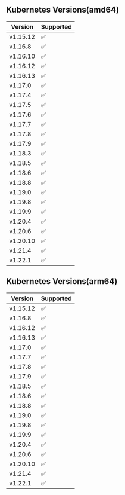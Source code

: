 ## Kubernetes Versions(amd64)
| Version   |     Supported      |
| --------  | ------------------ |
| v1.15.12  | :white_check_mark: |
| v1.16.8   | :white_check_mark: |
| v1.16.10  | :white_check_mark: |
| v1.16.12  | :white_check_mark: |
| v1.16.13  | :white_check_mark: |
| v1.17.0   | :white_check_mark: |
| v1.17.4   | :white_check_mark: |
| v1.17.5   | :white_check_mark: |
| v1.17.6   | :white_check_mark: |
| v1.17.7   | :white_check_mark: |
| v1.17.8   | :white_check_mark: |
| v1.17.9   | :white_check_mark: |
| v1.18.3   | :white_check_mark: |
| v1.18.5   | :white_check_mark: |
| v1.18.6   | :white_check_mark: |
| v1.18.8   | :white_check_mark: |
| v1.19.0   | :white_check_mark: |
| v1.19.8   | :white_check_mark: |
| v1.19.9   | :white_check_mark: |
| v1.20.4   | :white_check_mark: |
| v1.20.6   | :white_check_mark: |
| v1.20.10   | :white_check_mark: |
| v1.21.4   | :white_check_mark: |
| v1.22.1   | :white_check_mark: |

## Kubernetes Versions(arm64)
| Version   |     Supported      |
| --------  | ------------------ |
| v1.15.12  | :white_check_mark: |
| v1.16.8   | :white_check_mark: |
| v1.16.12  | :white_check_mark: |
| v1.16.13  | :white_check_mark: |
| v1.17.0   | :white_check_mark: |
| v1.17.7   | :white_check_mark: |
| v1.17.8   | :white_check_mark: |
| v1.17.9   | :white_check_mark: |
| v1.18.5   | :white_check_mark: |
| v1.18.6   | :white_check_mark: |
| v1.18.8   | :white_check_mark: |
| v1.19.0   | :white_check_mark: |
| v1.19.8   | :white_check_mark: |
| v1.19.9   | :white_check_mark: |
| v1.20.4   | :white_check_mark: |
| v1.20.6   | :white_check_mark: |
| v1.20.10   | :white_check_mark: |
| v1.21.4   | :white_check_mark: |
| v1.22.1   | :white_check_mark: |
